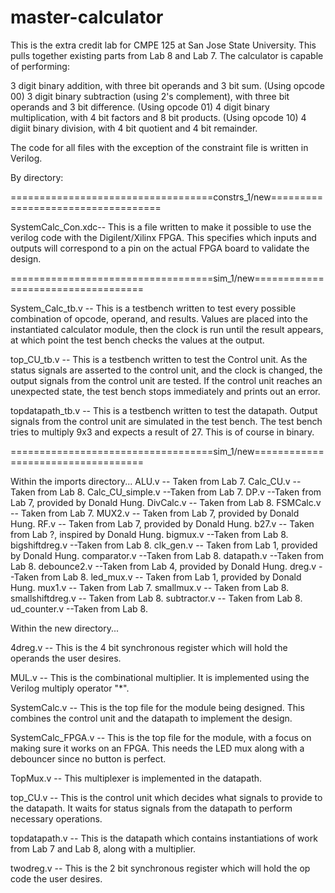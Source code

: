 # master-calculator
This is the extra credit lab for CMPE 125 at San Jose State University. This pulls together existing parts from Lab 8 and Lab 7. The calculator is capable of performing:

3 digit binary addition, with three bit operands and 3 bit sum. (Using opcode 00)
3 digit binary subtraction (using 2's complement), with three bit operands and 3 bit difference. (Using opcode 01)
4 digit binary multiplication, with 4 bit factors and 8 bit products. (Using opcode 10)
4 digiit binary division, with 4 bit quotient and 4 bit remainder. 


The code for all files with the exception of the constraint file is written in Verilog. 

By directory:

===================================constrs_1/new===================================

SystemCalc_Con.xdc-- This is a file written to make it possible to use the verilog code with the Digilent/Xilinx FPGA. This specifies
which inputs and outputs will correspond to a pin on the actual FPGA board to validate the design.



===================================sim_1/new===================================

System_Calc_tb.v -- This is a testbench written to test every possible combination of opcode, operand, and results. Values are placed into
the instantiated calculator module, then the clock is run until the result appears, at which point the test bench checks the values at the
output. 

top_CU_tb.v -- This is a testbench written to test the Control unit. As the status signals are asserted to the control unit, and the
clock is changed, the output signals from the control unit are tested. If the control unit reaches an unexpected state, the test bench
stops immediately and prints out an error. 

topdatapath_tb.v -- This is a testbench written to test the datapath. Output signals from the control unit are simulated in the test
bench. The test bench tries to multiply 9x3 and expects a result of 27. This is of course in binary.

===================================sim_1/new===================================

Within the imports directory...
ALU.v -- Taken from Lab 7.
Calc_CU.v -- Taken from Lab 8.
Calc_CU_simple.v --Taken from Lab 7.
DP.v --Taken from Lab 7, provided by Donald Hung.
DivCalc.v -- Taken from Lab 8.
FSMCalc.v -- Taken from Lab 7.
MUX2.v -- Taken from Lab 7, provided by Donald Hung.
RF.v -- Taken from Lab 7, provided by Donald Hung.
b27.v -- Taken from Lab ?, inspired by Donald Hung.
bigmux.v --Taken from Lab 8.
bigshiftdreg.v --Taken from Lab 8.
clk_gen.v -- Taken from Lab 1, provided by Donald Hung.
comparator.v --Taken from Lab 8.
datapath.v --Taken from Lab 8.
debounce2.v --Taken from Lab 4, provided by Donald Hung.
dreg.v --Taken from Lab 8.
led_mux.v -- Taken from Lab 1, provided by Donald Hung.
mux1.v -- Taken from Lab 7.
smallmux.v -- Taken from Lab 8.
smallshiftdreg.v -- Taken from Lab 8.
subtractor.v -- Taken from Lab 8.
ud_counter.v --Taken from Lab 8.


Within the new directory...

4dreg.v -- This is the 4 bit synchronous register which will hold the operands the user desires. 

MUL.v -- This is the combinational multiplier. It is implemented using the Verilog multiply operator "*".

SystemCalc.v -- This is the top file for the module being designed. This combines the control unit and the datapath to implement the
design.

SystemCalc_FPGA.v -- This is the top file for the module, with a focus on making sure it works on an FPGA. This needs the LED mux along
with a debouncer since no button is perfect. 

TopMux.v -- This multiplexer is implemented in the datapath.

top_CU.v -- This is the control unit which decides what signals to provide to the datapath. It waits for status signals from the datapath to perform necessary operations.

topdatapath.v -- This is the datapath which contains instantiations of work from Lab 7 and Lab 8, along with a multiplier.

twodreg.v -- This is the 2 bit synchronous register which will hold the op code the user desires.



